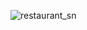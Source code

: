 ![restaurant_sn](https://user-images.githubusercontent.com/59179832/98234457-4cd26b00-1f82-11eb-85cf-88057aadf189.JPG)
